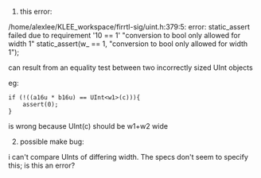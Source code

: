 1) this error:

/home/alexlee/KLEE_workspace/firrtl-sig/uint.h:379:5: error: static_assert failed due to requirement '10 == 1' "conversion to bool only allowed for width 1"
    static_assert(w_ == 1, "conversion to bool only allowed for width 1");

can result from an equality test between two incorrectly sized UInt objects

eg:

    if (!((a16u * b16u) == UInt<w1>(c))){
        assert(0);
    }

is wrong because UInt<w1>(c) should be w1+w2 wide

2) possible make bug:

i can't compare UInts of differing width. The specs don't seem to specify this; is this an error?